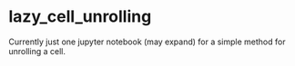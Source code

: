 # lazy_cell_unrolling
Currently just one jupyter notebook (may expand) for a simple method for unrolling a cell. 
